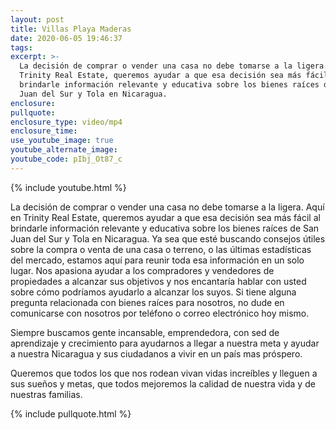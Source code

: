 ```yaml
---
layout: post
title: Villas Playa Maderas
date: 2020-06-05 19:46:37
tags:
excerpt: >-
  La decisión de comprar o vender una casa no debe tomarse a la ligera. Aquí en
  Trinity Real Estate, queremos ayudar a que esa decisión sea más fácil al
  brindarle información relevante y educativa sobre los bienes raíces de San
  Juan del Sur y Tola en Nicaragua.
enclosure:
pullquote:
enclosure_type: video/mp4
enclosure_time:
use_youtube_image: true
youtube_alternate_image:
youtube_code: pIbj_Ot87_c
---
```


{% include youtube.html %}

La decisi&oacute;n de comprar o vender una casa no debe tomarse a la ligera. Aqu&iacute; en Trinity Real Estate, queremos ayudar a que esa decisi&oacute;n sea m&aacute;s f&aacute;cil al brindarle informaci&oacute;n relevante y educativa sobre los bienes ra&iacute;ces de San Juan del Sur y Tola en Nicaragua. Ya sea que est&eacute; buscando consejos &uacute;tiles sobre la compra o venta de una casa o terreno, o las &uacute;ltimas estad&iacute;sticas del mercado, estamos aqu&iacute; para reunir toda esa informaci&oacute;n en un solo lugar. Nos apasiona ayudar a los compradores y vendedores de propiedades a alcanzar sus objetivos y nos encantar&iacute;a hablar con usted sobre c&oacute;mo podr&iacute;amos ayudarlo a alcanzar los suyos. Si tiene alguna pregunta relacionada con bienes ra&iacute;ces para nosotros, no dude en comunicarse con nosotros por tel&eacute;fono o correo electr&oacute;nico hoy mismo.

Siempre buscamos gente incansable, emprendedora, con sed de aprendizaje y crecimiento para ayudarnos a llegar a nuestra meta y ayudar a nuestra Nicaragua y sus ciudadanos a vivir en un pa&iacute;s mas pr&oacute;spero.

Queremos que todos los que nos rodean vivan vidas incre&iacute;bles y lleguen a sus sue&ntilde;os y metas, que todos mejoremos la calidad de nuestra vida y de nuestras familias.

{% include pullquote.html %}